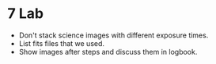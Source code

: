 # 7 Lab

* Don't stack science images  with different exposure times.
* List fits files that we used.
* Show images after steps and discuss them in logbook.